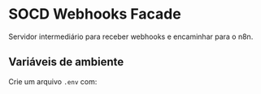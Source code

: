 # SOCD Webhooks Facade

Servidor intermediário para receber webhooks e encaminhar para o n8n.

## Variáveis de ambiente

Crie um arquivo `.env` com:

